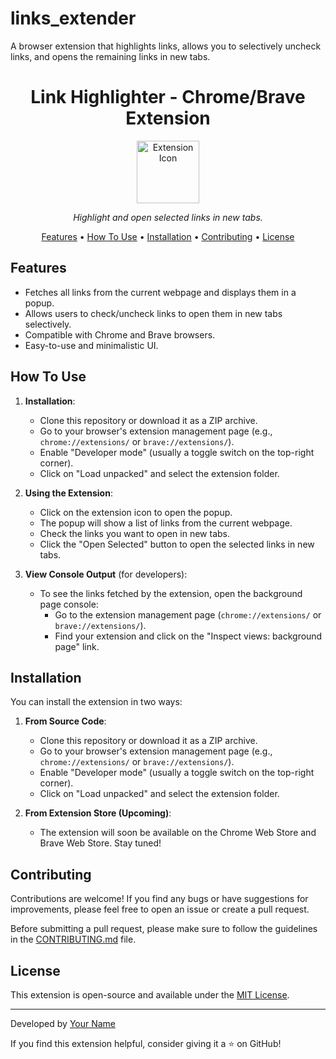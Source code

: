 # links_extender
A browser extension that highlights links, allows you to selectively uncheck links, and opens the remaining links in new tabs.

<h1 align="center">
  Link Highlighter - Chrome/Brave Extension
</h1>

<p align="center">
  <img src="extension-icon.png" alt="Extension Icon" width="100px" height="100px">
</p>

<p align="center">
  <em>Highlight and open selected links in new tabs.</em>
</p>

<p align="center">
  <a href="#features">Features</a> •
  <a href="#how-to-use">How To Use</a> •
  <a href="#installation">Installation</a> •
  <a href="#contributing">Contributing</a> •
  <a href="#license">License</a>
</p>

## Features

- Fetches all links from the current webpage and displays them in a popup.
- Allows users to check/uncheck links to open them in new tabs selectively.
- Compatible with Chrome and Brave browsers.
- Easy-to-use and minimalistic UI.

## How To Use

1. **Installation**:
   - Clone this repository or download it as a ZIP archive.
   - Go to your browser's extension management page (e.g., `chrome://extensions/` or `brave://extensions/`).
   - Enable "Developer mode" (usually a toggle switch on the top-right corner).
   - Click on "Load unpacked" and select the extension folder.

2. **Using the Extension**:
   - Click on the extension icon to open the popup.
   - The popup will show a list of links from the current webpage.
   - Check the links you want to open in new tabs.
   - Click the "Open Selected" button to open the selected links in new tabs.

3. **View Console Output** (for developers):
   - To see the links fetched by the extension, open the background page console:
     - Go to the extension management page (`chrome://extensions/` or `brave://extensions/`).
     - Find your extension and click on the "Inspect views: background page" link.

## Installation

You can install the extension in two ways:

1. **From Source Code**:
   - Clone this repository or download it as a ZIP archive.
   - Go to your browser's extension management page (e.g., `chrome://extensions/` or `brave://extensions/`).
   - Enable "Developer mode" (usually a toggle switch on the top-right corner).
   - Click on "Load unpacked" and select the extension folder.

2. **From Extension Store (Upcoming)**:
   - The extension will soon be available on the Chrome Web Store and Brave Web Store. Stay tuned!

## Contributing

Contributions are welcome! If you find any bugs or have suggestions for improvements, please feel free to open an issue or create a pull request.

Before submitting a pull request, please make sure to follow the guidelines in the [CONTRIBUTING.md](CONTRIBUTING.md) file.

## License

This extension is open-source and available under the [MIT License](LICENSE).

---

Developed by [Your Name](https://github.com/yourusername)

If you find this extension helpful, consider giving it a ⭐️ on GitHub!

